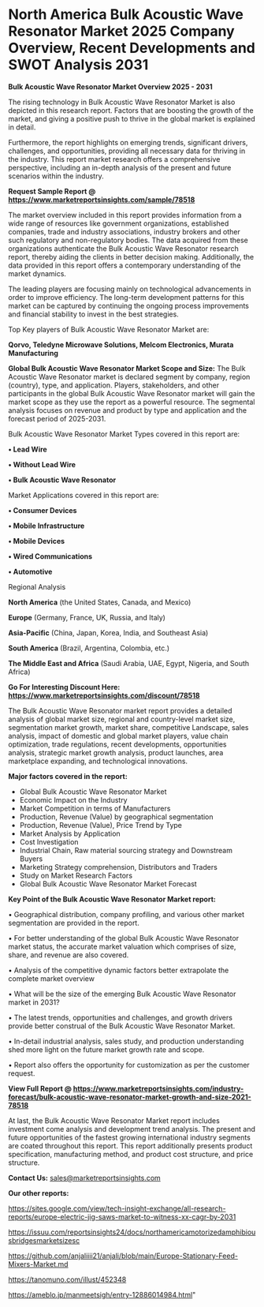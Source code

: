 # North America Bulk Acoustic Wave Resonator Market 2025 Company Overview, Recent Developments and SWOT Analysis 2031

<Strong> Bulk Acoustic Wave Resonator Market Overview 2025 - 2031</strong>

The rising technology in Bulk Acoustic Wave Resonator Market is also depicted in this research report. Factors that are boosting the growth of the market, and giving a positive push to thrive in the global market is explained in detail.

Furthermore, the report highlights on emerging trends, significant drivers, challenges, and opportunities, providing all necessary data for thriving in the industry. This report market research offers a comprehensive perspective, including an in-depth analysis of the present and future scenarios within the industry.

<strong>Request Sample Report @ <a href=https://www.marketreportsinsights.com/sample/78518>https://www.marketreportsinsights.com/sample/78518</a></strong>

The market overview included in this report provides information from a wide range of resources like government organizations, established companies, trade and industry associations, industry brokers and other such regulatory and non-regulatory bodies. The data acquired from these organizations authenticate the Bulk Acoustic Wave Resonator research report, thereby aiding the clients in better decision making. Additionally, the data provided in this report offers a contemporary understanding of the market dynamics.

The leading players are focusing mainly on technological advancements in order to improve efficiency. The long-term development patterns for this market can be captured by continuing the ongoing process improvements and financial stability to invest in the best strategies.

Top Key players of Bulk Acoustic Wave Resonator Market are:

<strong>Qorvo, Teledyne Microwave Solutions, Melcom Electronics, Murata Manufacturing</strong>

<strong><b>Global Bulk Acoustic Wave Resonator Market Scope and Size:</b></strong>
The Bulk Acoustic Wave Resonator market is declared segment by company, region (country), type, and application. Players, stakeholders, and other participants in the global Bulk Acoustic Wave Resonator market will gain the market scope as they use the report as a powerful resource. The segmental analysis focuses on revenue and product by type and application and the forecast period of 2025-2031.

Bulk Acoustic Wave Resonator Market Types covered in this report are:

<strong>• Lead Wire

• Without Lead Wire

• Bulk Acoustic Wave Resonator</strong>

Market Applications covered in this report are:

<strong>• Consumer Devices

• Mobile Infrastructure

• Mobile Devices

• Wired Communications

• Automotive</strong> 

Regional Analysis

<strong>North America</strong> (the United States, Canada, and Mexico)

<strong>Europe</strong> (Germany, France, UK, Russia, and Italy)

<strong>Asia-Pacific</strong> (China, Japan, Korea, India, and Southeast Asia)

<strong>South America</strong> (Brazil, Argentina, Colombia, etc.)

<strong>The Middle East and Africa</strong> (Saudi Arabia, UAE, Egypt, Nigeria, and South Africa)

<strong>Go For Interesting Discount Here: <a href=https://www.marketreportsinsights.com/discount/78518>https://www.marketreportsinsights.com/discount/78518</a></strong>

The Bulk Acoustic Wave Resonator market report provides a detailed analysis of global market size, regional and country-level market size, segmentation market growth, market share, competitive Landscape, sales analysis, impact of domestic and global market players, value chain optimization, trade regulations, recent developments, opportunities analysis, strategic market growth analysis, product launches, area marketplace expanding, and technological innovations.

<strong><b>Major factors covered in the report:</b></strong>
<ul>
  <li>Global Bulk Acoustic Wave Resonator Market </li>
  <li>Economic Impact on the Industry</li>
  <li>Market Competition in terms of Manufacturers</li>
  <li>Production, Revenue (Value) by geographical segmentation</li>
  <li>Production, Revenue (Value), Price Trend by Type</li>
  <li>Market Analysis by Application</li>
  <li>Cost Investigation</li>
  <li>Industrial Chain, Raw material sourcing strategy and Downstream Buyers</li>
  <li>Marketing Strategy comprehension, Distributors and Traders</li>
  <li>Study on Market Research Factors</li>
  <li>Global Bulk Acoustic Wave Resonator Market Forecast</li>
</ul>

<strong><b>Key Point of the Bulk Acoustic Wave Resonator Market report:</b></strong>

• Geographical distribution, company profiling, and various other market segmentation are provided in the report.

• For better understanding of the global Bulk Acoustic Wave Resonator market status, the accurate market valuation which comprises of size, share, and revenue are also covered.

• Analysis of the competitive dynamic factors better extrapolate the complete market overview

• What will be the size of the emerging Bulk Acoustic Wave Resonator market in 2031?

• The latest trends, opportunities and challenges, and growth drivers provide better construal of the Bulk Acoustic Wave Resonator Market.

• In-detail industrial analysis, sales study, and production understanding shed more light on the future market growth rate and scope.

• Report also offers the opportunity for customization as per the customer request.

<strong><b>View Full Report @ <a href=https://www.marketreportsinsights.com/industry-forecast/bulk-acoustic-wave-resonator-market-growth-and-size-2021-78518>https://www.marketreportsinsights.com/industry-forecast/bulk-acoustic-wave-resonator-market-growth-and-size-2021-78518</a></b></strong>


At last, the Bulk Acoustic Wave Resonator Market report includes investment come analysis and development trend analysis. The present and future opportunities of the fastest growing international industry segments are coated throughout this report. This report additionally presents product specification, manufacturing method, and product cost structure, and price structure.

<strong>Contact Us:</strong>
sales@marketreportsinsights.com

<strong>Our other reports:</strong>

<a href=https://sites.google.com/view/tech-insight-exchange/all-research-reports/europe-electric-jig-saws-market-to-witness-xx-cagr-by-2031>https://sites.google.com/view/tech-insight-exchange/all-research-reports/europe-electric-jig-saws-market-to-witness-xx-cagr-by-2031</a>

<a href=https://issuu.com/reportsinsights24/docs/northamericamotorizedamphibiousbridgesmarketsizesc>https://issuu.com/reportsinsights24/docs/northamericamotorizedamphibiousbridgesmarketsizesc</a>

<a href=https://github.com/anjaliiii21/anjali/blob/main/Europe-Stationary-Feed-Mixers-Market.md>https://github.com/anjaliiii21/anjali/blob/main/Europe-Stationary-Feed-Mixers-Market.md</a>

<a href=https://tanomuno.com/illust/452348>https://tanomuno.com/illust/452348</a>

<a href=https://ameblo.jp/manmeetsigh/entry-12886014984.html>https://ameblo.jp/manmeetsigh/entry-12886014984.html</a>"
